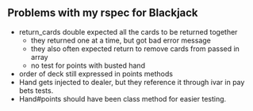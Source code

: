 ## Problems with my rspec for Blackjack
* return_cards double expected all the cards to be returned together
  * they returned one at a time, but got bad error message
  * they also often expected return to remove cards from passed in array
  * no test for points with busted hand
* order of deck still expressed in points methods
* Hand gets injected to dealer, but they reference it through ivar in
  pay bets tests.
* Hand#points should have been class method for easier testing.
